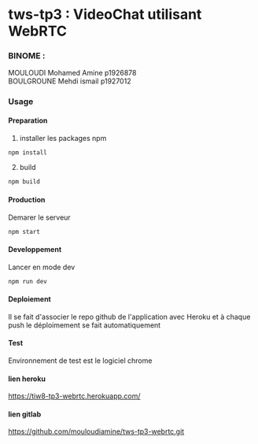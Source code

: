 # tws-tp3 : VideoChat utilisant WebRTC
### BINOME :
MOULOUDI Mohamed Amine p1926878<br/>
BOULGROUNE Mehdi ismail p1927012

### Usage
#### Preparation
1. installer les packages npm 
```bash
npm install
```
2. build 
```bash
npm build 
```
#### Production
Demarer le serveur
```bash
npm start 
```
#### Developpement
 Lancer en mode dev
```bash
npm run dev 
```
#### Deploiement
Il se fait d'associer le repo github de l'application avec Heroku
et à chaque push le déploimement se fait automatiquement

#### Test
Environnement de test est le logiciel chrome

#### lien heroku 

https://tiw8-tp3-webrtc.herokuapp.com/

#### lien gitlab 

https://github.com/mouloudiamine/tws-tp3-webrtc.git
 



